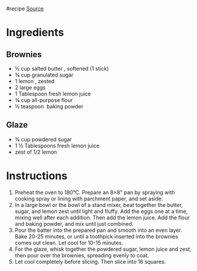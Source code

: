 #recipe 
[Source](https://www.iheartnaptime.net/lemon-brownies/)
# Ingredients
## Brownies
- ½ cup salted butter , softened (1 stick)
- ¾ cup granulated sugar
- 1 lemon , zested
- 2 large eggs
- 1 Tablespoon fresh lemon juice
- ¾ cup all-purpose flour
- ½ teaspoon  baking powder
## Glaze
- ¾ cup powdered sugar
- 1 ½ Tablespoons fresh lemon juice
- zest of 1/2 lemon
# Instructions
1. Preheat the oven to 180°C. Prepare an 8×8" pan by spraying with cooking spray or lining with parchment paper, and set aside.
2. In a large bowl or the bowl of a stand mixer, beat together the butter, sugar, and lemon zest until light and fluffy. Add the eggs one at a time, mixing well after each addition. Then add the lemon juice. Add the flour and baking powder, and mix until just combined.
3. Pour the batter into the prepared pan and smooth into an even layer. Bake 20-25 minutes, or until a toothpick inserted into the brownies comes out clean. Let cool for 10-15 minutes.
4. For the glaze, whisk together the powdered sugar, lemon juice and zest, then pour over the brownies, spreading evenly to coat.
5. Let cool completely before slicing. Then slice into 16 squares.